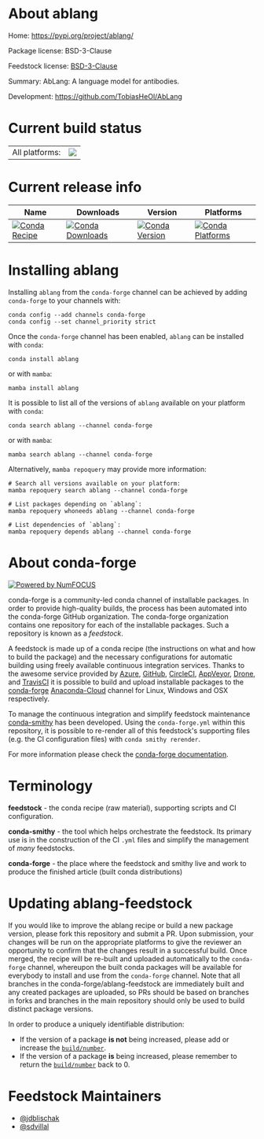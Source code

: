 About ablang
============

Home: https://pypi.org/project/ablang/

Package license: BSD-3-Clause

Feedstock license: [BSD-3-Clause](https://github.com/conda-forge/ablang-feedstock/blob/main/LICENSE.txt)

Summary: AbLang: A language model for antibodies.

Development: https://github.com/TobiasHeOl/AbLang

Current build status
====================


<table><tr><td>All platforms:</td>
    <td>
      <a href="https://dev.azure.com/conda-forge/feedstock-builds/_build/latest?definitionId=17351&branchName=main">
        <img src="https://dev.azure.com/conda-forge/feedstock-builds/_apis/build/status/ablang-feedstock?branchName=main">
      </a>
    </td>
  </tr>
</table>

Current release info
====================

| Name | Downloads | Version | Platforms |
| --- | --- | --- | --- |
| [![Conda Recipe](https://img.shields.io/badge/recipe-ablang-green.svg)](https://anaconda.org/conda-forge/ablang) | [![Conda Downloads](https://img.shields.io/conda/dn/conda-forge/ablang.svg)](https://anaconda.org/conda-forge/ablang) | [![Conda Version](https://img.shields.io/conda/vn/conda-forge/ablang.svg)](https://anaconda.org/conda-forge/ablang) | [![Conda Platforms](https://img.shields.io/conda/pn/conda-forge/ablang.svg)](https://anaconda.org/conda-forge/ablang) |

Installing ablang
=================

Installing `ablang` from the `conda-forge` channel can be achieved by adding `conda-forge` to your channels with:

```
conda config --add channels conda-forge
conda config --set channel_priority strict
```

Once the `conda-forge` channel has been enabled, `ablang` can be installed with `conda`:

```
conda install ablang
```

or with `mamba`:

```
mamba install ablang
```

It is possible to list all of the versions of `ablang` available on your platform with `conda`:

```
conda search ablang --channel conda-forge
```

or with `mamba`:

```
mamba search ablang --channel conda-forge
```

Alternatively, `mamba repoquery` may provide more information:

```
# Search all versions available on your platform:
mamba repoquery search ablang --channel conda-forge

# List packages depending on `ablang`:
mamba repoquery whoneeds ablang --channel conda-forge

# List dependencies of `ablang`:
mamba repoquery depends ablang --channel conda-forge
```


About conda-forge
=================

[![Powered by
NumFOCUS](https://img.shields.io/badge/powered%20by-NumFOCUS-orange.svg?style=flat&colorA=E1523D&colorB=007D8A)](https://numfocus.org)

conda-forge is a community-led conda channel of installable packages.
In order to provide high-quality builds, the process has been automated into the
conda-forge GitHub organization. The conda-forge organization contains one repository
for each of the installable packages. Such a repository is known as a *feedstock*.

A feedstock is made up of a conda recipe (the instructions on what and how to build
the package) and the necessary configurations for automatic building using freely
available continuous integration services. Thanks to the awesome service provided by
[Azure](https://azure.microsoft.com/en-us/services/devops/), [GitHub](https://github.com/),
[CircleCI](https://circleci.com/), [AppVeyor](https://www.appveyor.com/),
[Drone](https://cloud.drone.io/welcome), and [TravisCI](https://travis-ci.com/)
it is possible to build and upload installable packages to the
[conda-forge](https://anaconda.org/conda-forge) [Anaconda-Cloud](https://anaconda.org/)
channel for Linux, Windows and OSX respectively.

To manage the continuous integration and simplify feedstock maintenance
[conda-smithy](https://github.com/conda-forge/conda-smithy) has been developed.
Using the ``conda-forge.yml`` within this repository, it is possible to re-render all of
this feedstock's supporting files (e.g. the CI configuration files) with ``conda smithy rerender``.

For more information please check the [conda-forge documentation](https://conda-forge.org/docs/).

Terminology
===========

**feedstock** - the conda recipe (raw material), supporting scripts and CI configuration.

**conda-smithy** - the tool which helps orchestrate the feedstock.
                   Its primary use is in the construction of the CI ``.yml`` files
                   and simplify the management of *many* feedstocks.

**conda-forge** - the place where the feedstock and smithy live and work to
                  produce the finished article (built conda distributions)


Updating ablang-feedstock
=========================

If you would like to improve the ablang recipe or build a new
package version, please fork this repository and submit a PR. Upon submission,
your changes will be run on the appropriate platforms to give the reviewer an
opportunity to confirm that the changes result in a successful build. Once
merged, the recipe will be re-built and uploaded automatically to the
`conda-forge` channel, whereupon the built conda packages will be available for
everybody to install and use from the `conda-forge` channel.
Note that all branches in the conda-forge/ablang-feedstock are
immediately built and any created packages are uploaded, so PRs should be based
on branches in forks and branches in the main repository should only be used to
build distinct package versions.

In order to produce a uniquely identifiable distribution:
 * If the version of a package **is not** being increased, please add or increase
   the [``build/number``](https://docs.conda.io/projects/conda-build/en/latest/resources/define-metadata.html#build-number-and-string).
 * If the version of a package **is** being increased, please remember to return
   the [``build/number``](https://docs.conda.io/projects/conda-build/en/latest/resources/define-metadata.html#build-number-and-string)
   back to 0.

Feedstock Maintainers
=====================

* [@jdblischak](https://github.com/jdblischak/)
* [@sdvillal](https://github.com/sdvillal/)

